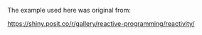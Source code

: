 The example used here was original from:

https://shiny.posit.co/r/gallery/reactive-programming/reactivity/
